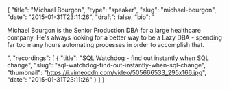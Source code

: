{
  "title": "Michael Bourgon",
  "type": "speaker",
  "slug": "michael-bourgon",
  "date": "2015-01-31T23:11:26",
  "draft": false,
  "bio": "<p>Michael Bourgon is the Senior Production DBA for a large healthcare company. He's always looking for a better way to be a Lazy DBA - spending far too many hours automating processes in order to accomplish that.</p>",
  "recordings": [
    {
      "title": "SQL Watchdog - find out instantly when SQL change",
      "slug": "sql-watchdog-find-out-instantly-when-sql-change",
      "thumbnail": "https://i.vimeocdn.com/video/505666533_295x166.jpg",
      "date": "2015-01-31T23:11:26"
    }
  ]
}